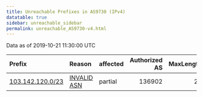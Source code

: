 ```yaml
---
title: Unreachable Prefixes in AS9730 (IPv4)
datatable: true
sidebar: unreachable_sidebar
permalink: unreachable_AS9730-v4.html
---
```


Data as of 2019-10-21 11:30:00 UTC


<div class="datatable-begin"></div>

| Prefix                                                     | Reason                                                                                                 | affected   |   Authorized AS |   MaxLength | Anchor                                       |   unreachable /24s |
|:-----------------------------------------------------------|:-------------------------------------------------------------------------------------------------------|:-----------|----------------:|------------:|:---------------------------------------------|-------------------:|
| [103.142.120.0/23](https://stat.ripe.net/103.142.120.0/23) | [INVALID ASN](https://rpki-validator.ripe.net/announcement-preview?asn=AS9730&prefix=103.142.120.0/23) | partial    |          136902 |          23 | [APNIC](unreachable_APNIC_RPKI_Root-v4.html) |                  2 |

<div class="datatable-end"></div>